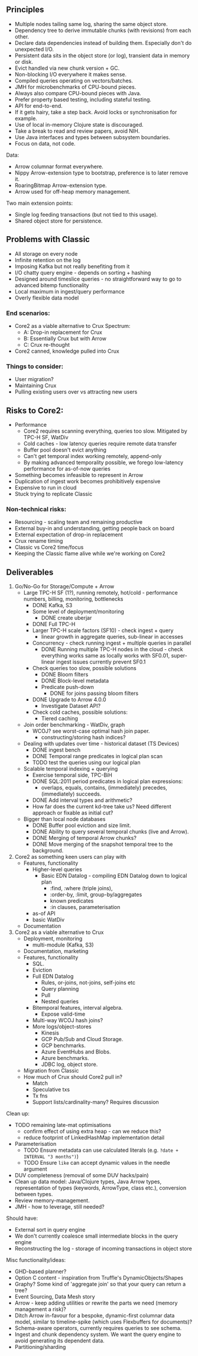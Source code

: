 ## Principles

- Multiple nodes tailing same log, sharing the same object store.
- Dependency tree to derive immutable chunks (with revisions) from each other.
- Declare data dependencies instead of building them. Especially don't do unexpected I/O.
- Persistent data sits in the object store (or log), transient data in memory or disk.
- Evict handled via new chunk version + GC.
- Non-blocking I/O everywhere it makes sense.
- Compiled queries operating on vectors/batches.
- JMH for microbenchmarks of CPU-bound pieces.
- Always also compare CPU-bound pieces with Java.
- Prefer property based testing, including stateful testing.
- API for end-to-end.
- If it gets hairy, take a step back. Avoid locks or synchronisation for example.
- Use of local in-memory Clojure state is discouraged.
- Take a break to read and review papers, avoid NIH.
- Use Java interfaces and types between subsystem boundaries.
- Focus on data, not code.

Data:
- Arrow columnar format everywhere.
- Nippy Arrow-extension type to bootstrap, preference is to later remove it.
- RoaringBitmap Arrow-extension type.
- Arrow used for off-heap memory management.

Two main extension points:
- Single log feeding transactions (but not tied to this usage).
- Shared object store for persistence.

## Problems with Classic

- All storage on every node
- Infinite retention on the log
- Imposing Kafka but not really benefiting from it
- I/O chatty query engine - depends on sorting + hashing
- Designed around timeslice queries - no straightforward way to go to advanced bitemp functionality
- Local maximum in ingest/query performance
- Overly flexible data model

### End scenarios:
- Core2 as a viable alternative to Crux
  Spectrum:
  - A: Drop-in replacement for Crux
  - B: Essentially Crux but with Arrow
  - C: Crux re-thought
- Core2 canned, knowledge pulled into Crux

### Things to consider:
- User migration?
- Maintaining Crux
- Pulling existing users over vs attracting new users

## Risks to Core2:
- Performance
  - Core2 requires scanning everything, queries too slow.
    Mitigated by TPC-H SF, WatDiv
  - Cold caches - low latency queries require remote data transfer
  - Buffer pool doesn't evict anything
  - Can't get temporal index working remotely, append-only
  - By making advanced temporality possible, we forego low-latency performance for as-of-now queries
- Something becomes infeasible to represent in Arrow
- Duplication of ingest work becomes prohibitively expensive
- Expensive to run in cloud
- Stuck trying to replicate Classic

### Non-technical risks:
- Resourcing - scaling team and remaining productive
- External buy-in and understanding, getting people back on board
- External expectation of drop-in replacement
- Crux rename timing
- Classic vs Core2 time/focus
- Keeping the Classic flame alive while we're working on Core2

## Deliverables

1. Go/No-Go for Storage/Compute + Arrow
   - Large TPC-H SF (1?), running remotely, hot/cold - performance numbers, billing, monitoring, bottlenecks
     - DONE Kafka, S3
     - Some level of deployment/monitoring
       - DONE create uberjar
     - DONE Full TPC-H
     - Larger TPC-H scale factors (SF10) - check ingest + query
       - linear growth in aggregate queries, sub-linear in accesses
     - Concurrency - check running ingest + multiple queries in parallel
       - DONE Running multiple TPC-H nodes in the cloud - check everything works same as locally
         works with SF0.01, super-linear ingest issues currently prevent SF0.1
     - Check queries too slow, possible solutions
       - DONE Bloom filters
       - DONE Block-level metadata
       - Predicate push-down
         - DONE for joins passing bloom filters
     - DONE Upgrade to Arrow 4.0.0
       - Investigate Dataset API?
     - Check cold caches, possible solutions:
       - Tiered caching
   - Join order benchmarking - WatDiv, graph
     - WCOJ? see worst-case optimal hash join paper.
       - constructing/storing hash indices?
   - Dealing with updates over time - historical dataset (TS Devices)
     - DONE ingest bench
     - DONE Temporal range predicates in logical plan scan
     - TODO test the queries using our logical plan
   - Scalable temporal indexing + querying
     - Exercise temporal side, TPC-BiH
     - DONE SQL:2011 period predicates in logical plan expressions:
       - overlaps, equals, contains, (immediately) precedes, (immediately) succeeds.
     - DONE Add interval types and arithmetic?
     - How far does the current kd-tree take us? Need different approach or fixable as initial cut?
   - Bigger than local node databases
     - DONE Buffer pool eviction and size limit.
     - DONE Ability to query several temporal chunks (live and Arrow).
     - DONE Merging of temporal Arrow chunks?
     - DONE Move merging of the snapshot temporal tree to the background.
2. Core2 as something keen users can play with
   - Features, functionality
     - Higher-level queries
       - Basic EDN Datalog - compiling EDN Datalog down to logical plan
         - :find, :where (triple joins),
         - :order-by, :limit, group-by/aggregates
         - known predicates
         - :in clauses, parameterisation
     - as-of API
     - basic WatDiv
   - Documentation
3. Core2 as a viable alternative to Crux
   - Deployment, monitoring
     - multi-module (Kafka, S3)
   - Documentation, marketing
   - Features, functionality
     - SQL.
     - Eviction
     - Full EDN Datalog
       - Rules, or-joins, not-joins, self-joins etc
       - Query planning
       - Pull
       - Nested queries
     - Bitemporal features, interval algebra.
       - Expose valid-time
     - Multi-way WCOJ hash joins?
     - More logs/object-stores
       - Kinesis
       - GCP Pub/Sub and Cloud Storage.
       - GCP benchmarks.
       - Azure EventHubs and Blobs.
       - Azure benchmarks.
       - JDBC log, object store.
   - Migration from Classic
   - How much of Crux should Core2 pull in?
     - Match
     - Speculative txs
     - Tx fns
     - Support lists/cardinality-many? Requires discussion

Clean up:
- TODO remaining late-mat optimisations
  - confirm effect of using extra heap - can we reduce this?
  - reduce footprint of LinkedHashMap implementation detail
- Parameterisation
  - TODO Ensure metadata can use calculated literals (e.g. `?date + INTERVAL "3 months")`)
  - TODO Ensure `like` can accept dynamic values in the needle argument
- DUV completeness (removal of some DUV hacks/pain)
- Clean up data model: Java/Clojure types, Java Arrow types, representation of types (keywords, ArrowType, class etc.), conversion between types.
- Review memory-management.
- JMH - how to leverage, still needed?

Should have:
- External sort in query engine
- We don't currently coalesce small intermediate blocks in the query engine
- Reconstructing the log - storage of incoming transactions in object store

Misc functionality/ideas:
- GHD-based planner?
- Option C content - inspiration from Truffle's DynamicObjects/Shapes
- Graphy? Some kind of 'aggregate join' so that your query can return a tree?
- Event Sourcing, Data Mesh story
- Arrow - keep adding utilities or rewrite the parts we need (memory management a risk)?
- Ditch Arrow in-favour for a bespoke, dynamic-first columnar data model, similar to timeline-spike (which uses Flexbuffers for documents)?
- Schema-aware operators, currently requires queries to see schema.
- Ingest and chunk dependency system. We want the query engine to avoid generating its dependent data.
- Partitioning/sharding
